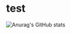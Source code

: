 # test
![Anurag's GitHub stats](https://github-readme-stats.vercel.app/api?username=OmarMAARAF&count_private=true&theme=synthwave&show_icons=true)
